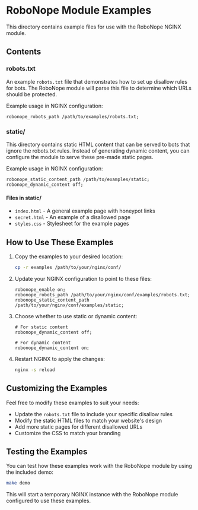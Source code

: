 # RoboNope Module Examples

This directory contains example files for use with the RoboNope NGINX module.

## Contents

### robots.txt

An example `robots.txt` file that demonstrates how to set up disallow rules for bots. The RoboNope module will parse this file to determine which URLs should be protected.

Example usage in NGINX configuration:
```nginx
robonope_robots_path /path/to/examples/robots.txt;
```

### static/

This directory contains static HTML content that can be served to bots that ignore the robots.txt rules. Instead of generating dynamic content, you can configure the module to serve these pre-made static pages.

Example usage in NGINX configuration:
```nginx
robonope_static_content_path /path/to/examples/static;
robonope_dynamic_content off;
```

#### Files in static/

- `index.html` - A general example page with honeypot links
- `secret.html` - An example of a disallowed page
- `styles.css` - Stylesheet for the example pages

## How to Use These Examples

1. Copy the examples to your desired location:
   ```bash
   cp -r examples /path/to/your/nginx/conf/
   ```

2. Update your NGINX configuration to point to these files:
   ```nginx
   robonope_enable on;
   robonope_robots_path /path/to/your/nginx/conf/examples/robots.txt;
   robonope_static_content_path /path/to/your/nginx/conf/examples/static;
   ```

3. Choose whether to use static or dynamic content:
   ```nginx
   # For static content
   robonope_dynamic_content off;
   
   # For dynamic content
   robonope_dynamic_content on;
   ```

4. Restart NGINX to apply the changes:
   ```bash
   nginx -s reload
   ```

## Customizing the Examples

Feel free to modify these examples to suit your needs:

- Update the `robots.txt` file to include your specific disallow rules
- Modify the static HTML files to match your website's design
- Add more static pages for different disallowed URLs
- Customize the CSS to match your branding

## Testing the Examples

You can test how these examples work with the RoboNope module by using the included demo:

```bash
make demo
```

This will start a temporary NGINX instance with the RoboNope module configured to use these examples. 